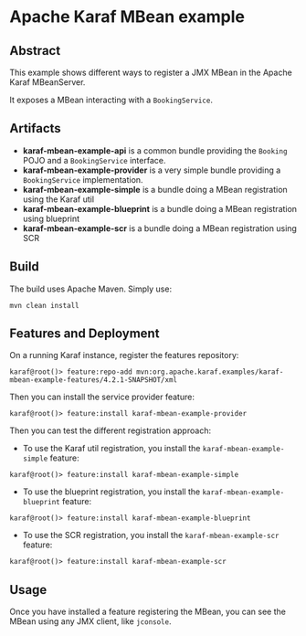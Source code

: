 <!--
    Licensed to the Apache Software Foundation (ASF) under one
    or more contributor license agreements.  See the NOTICE file
    distributed with this work for additional information
    regarding copyright ownership.  The ASF licenses this file
    to you under the Apache License, Version 2.0 (the
    "License"); you may not use this file except in compliance
    with the License.  You may obtain a copy of the License at

      http://www.apache.org/licenses/LICENSE-2.0

    Unless required by applicable law or agreed to in writing,
    software distributed under the License is distributed on an
    "AS IS" BASIS, WITHOUT WARRANTIES OR CONDITIONS OF ANY
    KIND, either express or implied.  See the License for the
    specific language governing permissions and limitations
    under the License.
-->
# Apache Karaf MBean example

## Abstract

This example shows different ways to register a JMX MBean in the Apache Karaf MBeanServer.

It exposes a MBean interacting with a `BookingService`.

## Artifacts

* **karaf-mbean-example-api** is a common bundle providing the `Booking` POJO and a `BookingService` interface.
* **karaf-mbean-example-provider** is a very simple bundle providing a `BookingService` implementation.
* **karaf-mbean-example-simple** is a bundle doing a MBean registration using the Karaf util
* **karaf-mbean-example-blueprint** is a bundle doing a MBean registration using blueprint
* **karaf-mbean-example-scr** is a bundle doing a MBean registration using SCR

## Build

The build uses Apache Maven. Simply use:

```
mvn clean install
```

## Features and Deployment

On a running Karaf instance, register the features repository:

```
karaf@root()> feature:repo-add mvn:org.apache.karaf.examples/karaf-mbean-example-features/4.2.1-SNAPSHOT/xml
```

Then you can install the service provider feature:

```
karaf@root()> feature:install karaf-mbean-example-provider
```

Then you can test the different registration approach:

* To use the Karaf util registration, you install the `karaf-mbean-example-simple` feature:

```
karaf@root()> feature:install karaf-mbean-example-simple
```

* To use the blueprint registration, you install the `karaf-mbean-example-blueprint` feature:

```
karaf@root()> feature:install karaf-mbean-example-blueprint
``` 

* To use the SCR registration, you install the `karaf-mbean-example-scr` feature:

```
karaf@root()> feature:install karaf-mbean-example-scr
```  

## Usage

Once you have installed a feature registering the MBean, you can see the MBean using any JMX client, like `jconsole`. 